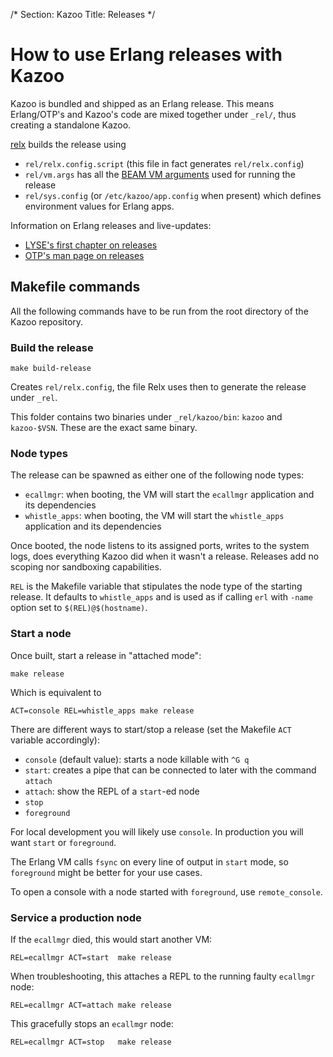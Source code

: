 /*
Section: Kazoo
Title: Releases
*/

# How to use Erlang releases with Kazoo

Kazoo is bundled and shipped as an Erlang release.
This means Erlang/OTP's and Kazoo's code are mixed together under `_rel/`, thus creating a standalone Kazoo.

[relx](https://github.com/erlware/relx/wiki) builds the release using
* `rel/relx.config.script` (this file in fact generates `rel/relx.config`)
* `rel/vm.args` has all the [BEAM VM arguments](http://erlang.org/doc/man/erl.html#emu_flags) used for running the release
* `rel/sys.config` (or `/etc/kazoo/app.config` when present) which defines environment values for Erlang apps.

Information on Erlang releases and live-updates:
* [LYSE's first chapter on releases](http://www.erlang.org/doc/design_principles/release_structure.html)
* [OTP's man page on releases](http://www.erlang.org/doc/design_principles/release_structure.html)

## Makefile commands

All the following commands have to be run from the root directory of the Kazoo repository.

### Build the release

    make build-release

Creates `rel/relx.config`, the file Relx uses then to generate the release under `_rel`.

This folder contains two binaries under `_rel/kazoo/bin`: `kazoo` and `kazoo-$VSN`.
These are the exact same binary.

### Node types

The release can be spawned as either one of the following node types:
* `ecallmgr`: when booting, the VM will start the `ecallmgr` application and its dependencies
* `whistle_apps`: when booting, the VM will start the `whistle_apps` application and its dependencies

Once booted, the node listens to its assigned ports, writes to the system logs, does everything Kazoo did when it wasn't a release.
Releases add no scoping nor sandboxing capabilities.

`REL` is the Makefile variable that stipulates the node type of the starting release.
It defaults to `whistle_apps` and is used as if calling `erl` with `-name` option set to `$(REL)@$(hostname)`.

### Start a node

Once built, start a release in "attached mode":

    make release

Which is equivalent to

    ACT=console REL=whistle_apps make release

There are different ways to start/stop a release (set the Makefile `ACT` variable accordingly):
* `console` (default value): starts a node killable with `^G q`
* `start`: creates a pipe that can be connected to later with the command `attach`
* `attach`: show the REPL of a `start`-ed node
* `stop`
* `foreground`

For local development you will likely use `console`. In production you will want `start` or `foreground`.

The Erlang VM calls `fsync` on every line of output in `start` mode, so `foreground` might be better for your use cases.

To open a console with a node started with `foreground`, use `remote_console`.


### Service a production node

If the `ecallmgr` died, this would start another VM:

    REL=ecallmgr ACT=start  make release


When troubleshooting, this attaches a REPL to the running faulty `ecallmgr` node:

    REL=ecallmgr ACT=attach make release


This gracefully stops an `ecallmgr` node:

    REL=ecallmgr ACT=stop   make release
